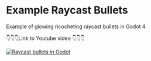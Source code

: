 # Example Raycast Bullets

Example of glowing ricocheting raycast bullets in Godot 4

👇👇👇Link to Youtube video 👇👇👇

[![Raycast bullets in Godot](https://img.youtube.com/vi/joMBVo_ZwKI/0.jpg)](https://www.youtube.com/watch?v=joMBVo_ZwKI, "Raycast bullets in Godot 4")
